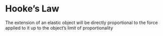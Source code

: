 # Hooke’s Law
The extension of an elastic object will be directly proportional to the force applied to it up to the object’s limit of proportionality
